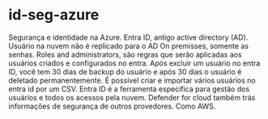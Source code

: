 # id-seg-azure
Segurança e identidade na Azure.
Entra ID, antigo active directory (AD). Usuário na nuvem não é replicado para o AD On premisses, somente as senhas. 
Roles and administrators, são regras que serão aplicadas aos usuários criados e configurados no entra.
Após excluir um usuário no entra ID, você tem 30 dias de backup do usuário e após 30 dias o usuário é deletado permanentemente.
É possível criar e importar vários usuários no entra id por um CSV.
Entra ID é a ferramenta especifica para gestão dos usuários e todos os acessos pela nuvem.
Defender for cloud também trás informações de segurança de outros provedores. Como AWS.
